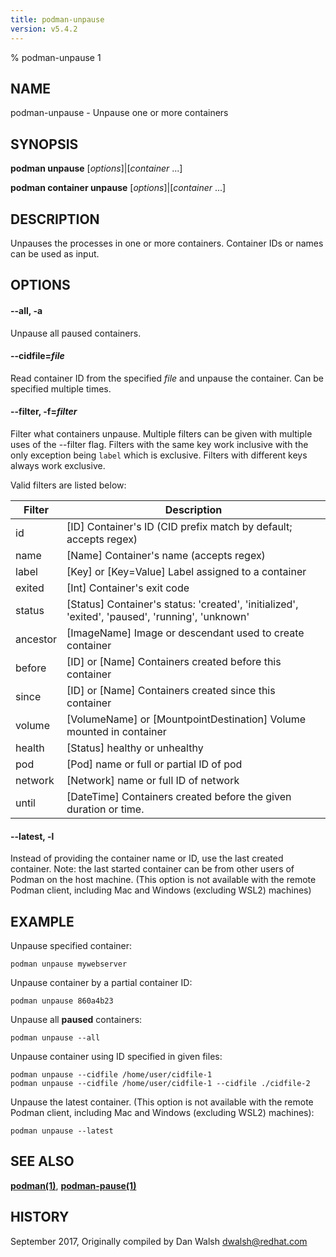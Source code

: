 ```yaml
---
title: podman-unpause
version: v5.4.2
---
```


% podman-unpause 1

## NAME
podman\-unpause - Unpause one or more containers

## SYNOPSIS
**podman unpause** [*options*]|[*container* ...]

**podman container unpause** [*options*]|[*container* ...]

## DESCRIPTION
Unpauses the processes in one or more containers.  Container IDs or names can be used as input.

## OPTIONS

#### **--all**, **-a**

Unpause all paused containers.


[//]: # (BEGIN included file options/cidfile.read.md)
#### **--cidfile**=*file*

Read container ID from the specified *file* and unpause the container.
Can be specified multiple times.

[//]: # (END   included file options/cidfile.read.md)

#### **--filter**, **-f**=*filter*

Filter what containers unpause.
Multiple filters can be given with multiple uses of the --filter flag.
Filters with the same key work inclusive with the only exception being
`label` which is exclusive. Filters with different keys always work exclusive.

Valid filters are listed below:

| **Filter** | **Description**                                                                                 |
|------------|-------------------------------------------------------------------------------------------------|
| id         | [ID] Container's ID (CID prefix match by default; accepts regex)                                |
| name       | [Name] Container's name (accepts regex)                                                         |
| label      | [Key] or [Key=Value] Label assigned to a container                                              |
| exited     | [Int] Container's exit code                                                                     |
| status     | [Status] Container's status: 'created', 'initialized', 'exited', 'paused', 'running', 'unknown' |
| ancestor   | [ImageName] Image or descendant used to create container                                        |
| before     | [ID] or [Name] Containers created before this container                                         |
| since      | [ID] or [Name] Containers created since this container                                          |
| volume     | [VolumeName] or [MountpointDestination] Volume mounted in container                             |
| health     | [Status] healthy or unhealthy                                                                   |
| pod        | [Pod] name or full or partial ID of pod                                                         |
| network    | [Network] name or full ID of network                                                            |
| until      | [DateTime] Containers created before the given duration or time.                                |


[//]: # (BEGIN included file options/latest.md)
#### **--latest**, **-l**

Instead of providing the container name or ID, use the last created container.
Note: the last started container can be from other users of Podman on the host machine.
(This option is not available with the remote Podman client, including Mac and Windows
(excluding WSL2) machines)

[//]: # (END   included file options/latest.md)

## EXAMPLE

Unpause specified container:
```
podman unpause mywebserver
```

Unpause container by a partial container ID:
```
podman unpause 860a4b23
```

Unpause all **paused** containers:
```
podman unpause --all
```

Unpause container using ID specified in given files:
```
podman unpause --cidfile /home/user/cidfile-1
podman unpause --cidfile /home/user/cidfile-1 --cidfile ./cidfile-2
```

Unpause the latest container. (This option is not available with the remote Podman client, including Mac and Windows (excluding WSL2) machines):
```
podman unpause --latest
```

## SEE ALSO
**[podman(1)](podman.1.md)**, **[podman-pause(1)](podman-pause.1.md)**

## HISTORY
September 2017, Originally compiled by Dan Walsh <dwalsh@redhat.com>

